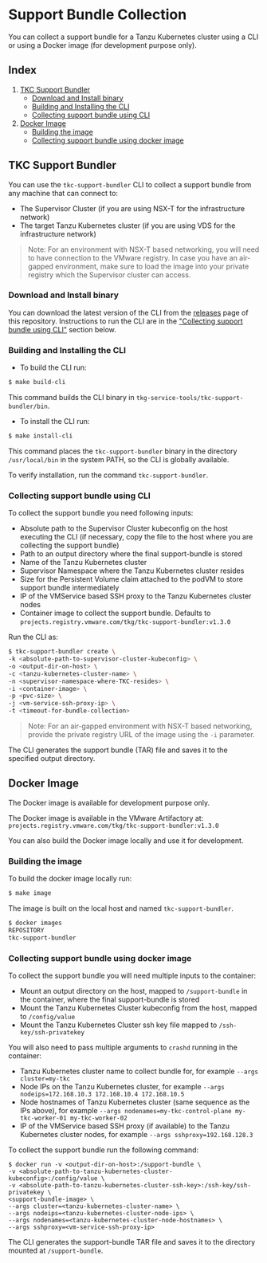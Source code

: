 # Support Bundle Collection
You can collect a support bundle for a Tanzu Kubernetes cluster using a CLI or using a Docker image (for development purpose only).

## Index
1. [TKC Support Bundler](#tkc-support-bundler)
    * [Download and Install binary](#download-and-install-binary)
    * [Building and Installing the CLI](#building-and-installing-the-cli)
    * [Collecting support bundle using CLI](#collecting-support-bundle-using-cli)
1. [Docker Image](#docker-image)
    * [Building the image](#building-the-image)
    * [Collecting support bundle using docker image](#collecting-support-bundle-using-docker-image)

## TKC Support Bundler
You can use the `tkc-support-bundler` CLI to collect a support bundle from any machine that can connect to:
* The Supervisor Cluster (if you are using NSX-T for the infrastructure network)
* The target Tanzu Kubernetes cluster (if you are using VDS for the infrastructure network)

> Note: For an environment with NSX-T based networking, you will need to have connection to the VMware registry. In case you have an air-gapped environment, make sure to load the image into your private registry which the Supervisor cluster can access.

### Download and Install binary
You can download the latest version of the CLI from the [releases](https://gitlab.eng.vmware.com/guest-clusters/tkg-service-tools/-/releases) page of this repository.
Instructions to run the CLI are in the ["Collecting support bundle using CLI"](#collecting-support-bundle-using-cli) section below.

### Building and Installing the CLI
* To build the CLI run:
```bash
$ make build-cli
```
This command builds the CLI binary in `tkg-service-tools/tkc-support-bundler/bin`.

* To install the CLI run:
```bash
$ make install-cli
```
This command places the `tkc-support-bundler` binary in the directory `/usr/local/bin` in the system PATH, so the CLI is globally available.

To verify installation, run the command `tkc-support-bundler`.

### Collecting support bundle using CLI
To collect the support bundle you need following inputs:
* Absolute path to the Supervisor Cluster kubeconfig on the host executing the CLI (if necessary, copy the file to the host where you are collecting the support bundle)
* Path to an output directory where the final support-bundle is stored
* Name of the Tanzu Kubernetes cluster
* Supervisor Namespace where the Tanzu Kubernetes cluster resides
* Size for the Persistent Volume claim attached to the podVM to store support bundle intermediately
* IP of the VMService based SSH proxy to the Tanzu Kubernetes cluster nodes
* Container image to collect the support bundle. Defaults to `projects.registry.vmware.com/tkg/tkc-support-bundler:v1.3.0`

Run the CLI as:
```bash
$ tkc-support-bundler create \
-k <absolute-path-to-supervisor-cluster-kubeconfig> \
-o <output-dir-on-host> \
-c <tanzu-kubernetes-cluster-name> \
-n <supervisor-namespace-where-TKC-resides> \
-i <container-image> \
-p <pvc-size> \
-j <vm-service-ssh-proxy-ip> \
-t <timeout-for-bundle-collection>
```

> Note: For an air-gapped environment with NSX-T based networking, provide the private registry URL of the image using the `-i` parameter.

The CLI generates the support bundle (TAR) file and saves it to the specified output directory.

## Docker Image

The Docker image is available for development purpose only.

The Docker image is available in the VMware Artifactory at: `projects.registry.vmware.com/tkg/tkc-support-bundler:v1.3.0`

You can also build the Docker image locally and use it for development.

### Building the image
To build the docker image locally run:
```bash
$ make image
```
The image is built on the local host and named `tkc-support-bundler`.
```bash
$ docker images
REPOSITORY                                                                 TAG                 IMAGE ID            CREATED             SIZE
tkc-support-bundler                                                        latest              dbe0bd4d9083        4 days ago          205MB
```
### Collecting support bundle using docker image
To collect the support bundle you will need multiple inputs to the container:
* Mount an output directory on the host, mapped to `/support-bundle` in the container, where the final support-bundle is stored
* Mount the Tanzu Kubernetes Cluster kubeconfig from the host, mapped to `/config/value`
* Mount the Tanzu Kubernetes Cluster ssh key file mapped to `/ssh-key/ssh-privatekey`

You will also need to pass multiple arguments to `crashd` running in the container:
* Tanzu Kubernetes cluster name to collect bundle for, for example `--args cluster=my-tkc`
* Node IPs on the Tanzu Kubernetes cluster, for example `--args nodeips=172.168.10.3 172.168.10.4 172.168.10.5`
* Node hostnames of Tanzu Kubernetes cluster (same sequence as the IPs above), for example `--args nodenames=my-tkc-control-plane my-tkc-worker-01 my-tkc-worker-02`
* IP of the VMService based SSH proxy (if available) to the Tanzu Kubernetes cluster nodes, for example `--args sshproxy=192.168.128.3`

To collect the support bundle run the following command:
```
$ docker run -v <output-dir-on-host>:/support-bundle \
-v <absolute-path-to-tanzu-kubernetes-cluster-kubeconfig>:/config/value \
-v <absolute-path-to-tanzu-kubernetes-cluster-ssh-key>:/ssh-key/ssh-privatekey \
<support-bundle-image> \
--args cluster=<tanzu-kubernetes-cluster-name> \
--args nodeips=<tanzu-kubernetes-cluster-node-ips> \
--args nodenames=<tanzu-kubernetes-cluster-node-hostnames> \
--args sshproxy=<vm-service-ssh-proxy-ip>
```

The CLI generates the support-bundle TAR file and saves it to the directory mounted at `/support-bundle`.
